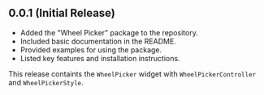 ## 0.0.1 (Initial Release)

- Added the "Wheel Picker" package to the repository.
- Included basic documentation in the README.
- Provided examples for using the package.
- Listed key features and installation instructions.

This release containts the `WheelPicker` widget with `WheelPickerController` and `WheelPickerStyle`.